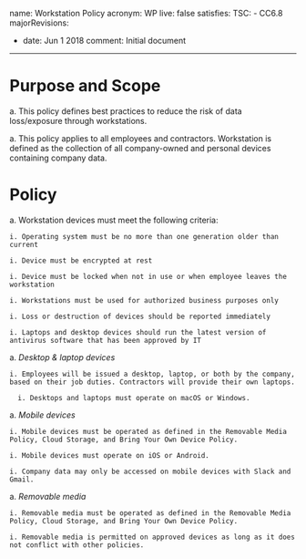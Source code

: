 name: Workstation Policy
acronym: WP
live: false
satisfies:
  TSC:
    - CC6.8
majorRevisions:
  - date: Jun 1 2018
    comment: Initial document
---

# Purpose and Scope 

a. This policy defines best practices to reduce the risk of data loss/exposure through workstations. 

a. This policy applies to all employees and contractors. Workstation is defined as the collection of all company-owned and personal devices containing company data. 

# Policy 

a. Workstation devices must meet the following criteria:
    
    i. Operating system must be no more than one generation older than current
    
    i. Device must be encrypted at rest
    
    i. Device must be locked when not in use or when employee leaves the workstation 
    
    i. Workstations must be used for authorized business purposes only 
    
    i. Loss or destruction of devices should be reported immediately 
    
    i. Laptops and desktop devices should run the latest version of antivirus software that has been approved by IT 

a. *Desktop & laptop devices*

    i. Employees will be issued a desktop, laptop, or both by the company, based on their job duties. Contractors will provide their own laptops. 

	  i. Desktops and laptops must operate on macOS or Windows.

a. *Mobile devices*

    i. Mobile devices must be operated as defined in the Removable Media Policy, Cloud Storage, and Bring Your Own Device Policy. 

    i. Mobile devices must operate on iOS or Android.

    i. Company data may only be accessed on mobile devices with Slack and Gmail. 

a. *Removable media*

    i. Removable media must be operated as defined in the Removable Media Policy, Cloud Storage, and Bring Your Own Device Policy. 

    i. Removable media is permitted on approved devices as long as it does not conflict with other policies. 
